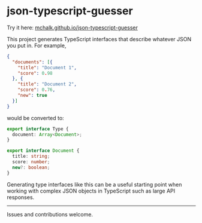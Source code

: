 # json-typescript-guesser

Try it here: [mchalk.github.io/json-typescript-guesser](https://mchalk.github.io/json-typescript-guesser)

This project generates TypeScript interfaces that describe whatever JSON you put in. For example,

```json
{
  "documents": [{
    "title": "Document 1",
    "score": 0.98
  }, {
    "title": "Document 2",
    "score": 0.76,
    "new": true
  }]
}
```

would be converted to:

```typescript
export interface Type {
  document: Array<Document>;
}

export interface Document {
  title: string;
  score: number;
  new?: boolean;
}
```

Generating type interfaces like this can be a useful starting point when working with complex JSON objects in TypeScript such as large API responses.

---

Issues and contributions welcome.
